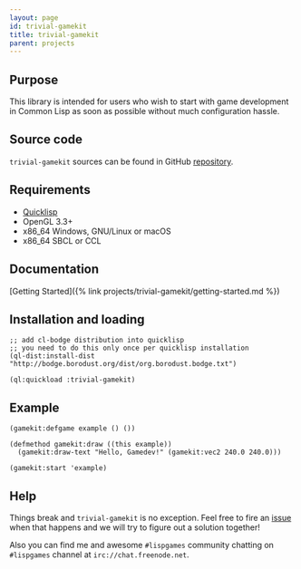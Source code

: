 ```yaml
---
layout: page
id: trivial-gamekit
title: trivial-gamekit
parent: projects
---
```



## Purpose

This library is intended for users who wish to start with game development in Common Lisp as
soon as possible without much configuration hassle.


## Source code

`trivial-gamekit` sources can be found in GitHub
[repository](https://github.com/borodust/trivial-gamekit).


## Requirements

* [Quicklisp](https://www.quicklisp.org)
* OpenGL 3.3+
* x86_64 Windows, GNU/Linux or macOS
* x86_64 SBCL or CCL


## Documentation

[Getting Started]({% link projects/trivial-gamekit/getting-started.md %})


## Installation and loading

```common_lisp
;; add cl-bodge distribution into quicklisp
;; you need to do this only once per quicklisp installation
(ql-dist:install-dist "http://bodge.borodust.org/dist/org.borodust.bodge.txt")

(ql:quickload :trivial-gamekit)
```


## Example

```common_lisp
(gamekit:defgame example () ())

(defmethod gamekit:draw ((this example))
  (gamekit:draw-text "Hello, Gamedev!" (gamekit:vec2 240.0 240.0)))

(gamekit:start 'example)
```


## Help

Things break and `trivial-gamekit` is no exception. Feel free to fire an
[issue](https://github.com/borodust/trivial-gamekit/issues) when that happens and
we will try to figure out a solution together!

Also you can find me and awesome `#lispgames` community chatting on `#lispgames` channel at
`irc://chat.freenode.net`.
